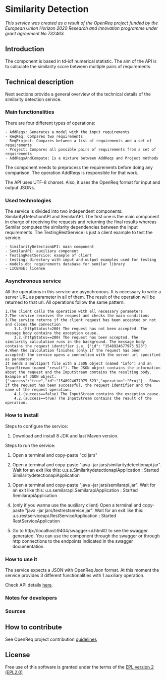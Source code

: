 # Similarity Detection

_This service was created as a result of the OpenReq project funded by the European Union Horizon 2020 Research and Innovation programme under grant agreement No 732463._

## Introduction

The component is based in td-idf numerical statistic. The aim of the API is to calculate the similarity score between multiple pairs of requirements.

## Technical description

Next sections provide a general overview of the technical details of the similarity detection service.

### Main functionalities

There are four different types of operations:

    - AddReqs: Generates a model with the input requirements
	- ReqReq: Compares two requirements
	- ReqProject: Compares between a list of requirements and a set of requirements
	- Project: Compares all possible pairs of requirements from a set of requirements
	- AddReqsAndCompute: Is a mixture between AddReqs and Project methods

The component needs to preprocess the requirements before doing any comparison. The operation AddReqs is responsible for that work.

The API uses UTF-8 charset. Also, it uses the OpenReq format for input and output JSONs.


### Used technologies

The service is divided into two independent components: SimilarityDetectionAPI and SemilarAPI. The first one is the main component in charge of receiving the requests and returning the final results whereas Semilar computes the similarity dependencies between the input requirements. The TestingRestService is just a client example to test the service.

    - SimilarityDetectionAPI: main component
    - SemilarAPI: auxiliary component
    - TestingRestSercice: example of client
    - testing: directory with input and output examples used for testing
    - models.db: requirements database for semilar library
    - LICENSE: license

### Asynchronous service

All the operations in this service are asynchronous. It is necessary to write a server URL as parameter in all of them. The result of the operation will be returned to that url. All operations follow the same pattern:

	1.The client calls the operation with all necessary parameters
	2.The service receives the request and checks the main conditions
	3.The service returns if the client request has been accepted or not and closes the connection
		3.1.(httpStatus!=200) The request has not been accepted. The message body contains the exception cause.
		3.2.(httpStatus==200) The request has been accepted. The similarity calculation runs in the background. The message body contains the request identifier i.e. {"id": "1548924677975_523"}
	4.When the calculation finishes (only if the request has been accepted) the service opens a connection with the server url specified as parameter.
	It sends a multipart file with a JSON object (named "info") and an InputStream (named "result"). The JSON object contains the information about the request and the InputStream contains the resulting body.
	Example of JSON object: {"success":"true","id":"1548924677975_523","operation":"Proj"} . Shows if the request has been successful, the request identifier and the name of the request operation.
		4.1.(success==false) The InputStream contains the exception cause.
		4.2.(success==true) The InputStream contains the result of the operation.

### How to install

Steps to configure the service:

1. Download and install 8 JDK and last Maven version.

Steps to run the service:

1. Open a terminal and copy-paste "cd jars"

2. Open a terminal and copy-paste "java -jar jars/similaritydetectionapi.jar". Wait for an exit like this: u.s.s.SimilaritydetectionapiApplication  : Started SimilaritydetectionapiApplication

3. Open a terminal and copy-paste "java -jar jars/semilarapi.jar". Wait for an exit like this: u.s.semilarapi.SemilarapiApplication  : Started SemilarapiApplication

4. (only if you wanna use the auxiliary client) Open a terminal and copy-paste "java -jar jars/testrestservice.jar". Wait for an exit like this: u.s.restserviceapi.RestServiceApplication  : Started RestServiceApplication

5. Go to http://localhost:9404/swagger-ui.html#/ to see the swagger generated. You can use the component through the swagger or through http connections to the endpoints indicated in the swagger documentation.


### How to use it

The service expects a JSON with OpenReqJson format. At this moment the service provides 3 different functionalities with 1 auxiliary operation.

Check API details [here](https://api.openreq.eu/#/services/similarity-detection).

### Notes for developers

### Sources

## How to contribute

See OpenReq project contribution [guidelines](https://github.com/OpenReqEU/OpenReq/blob/master/CONTRIBUTING.md)

## License

Free use of this software is granted under the terms of the [EPL version 2 (EPL2.0)](https://www.eclipse.org/legal/epl-2.0/)
